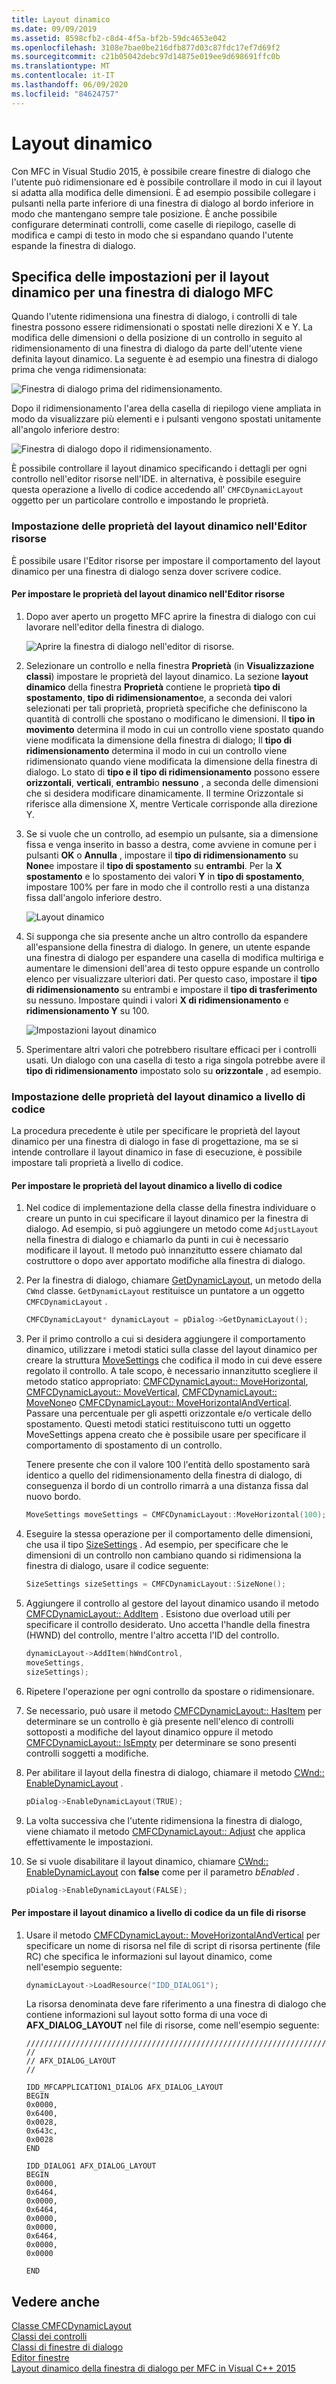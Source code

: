 ```yaml
---
title: Layout dinamico
ms.date: 09/09/2019
ms.assetid: 8598cfb2-c8d4-4f5a-bf2b-59dc4653e042
ms.openlocfilehash: 3108e7bae0be216dfb877d03c87fdc17ef7d69f2
ms.sourcegitcommit: c21b05042debc97d14875e019ee9d698691ffc0b
ms.translationtype: MT
ms.contentlocale: it-IT
ms.lasthandoff: 06/09/2020
ms.locfileid: "84624757"
---
```

# <a name="dynamic-layout"></a>Layout dinamico

Con MFC in Visual Studio 2015, è possibile creare finestre di dialogo che l'utente può ridimensionare ed è possibile controllare il modo in cui il layout si adatta alla modifica delle dimensioni. È ad esempio possibile collegare i pulsanti nella parte inferiore di una finestra di dialogo al bordo inferiore in modo che mantengano sempre tale posizione. È anche possibile configurare determinati controlli, come caselle di riepilogo, caselle di modifica e campi di testo in modo che si espandano quando l'utente espande la finestra di dialogo.

## <a name="specifying-dynamic-layout-settings-for-an-mfc-dialog-box"></a>Specifica delle impostazioni per il layout dinamico per una finestra di dialogo MFC

Quando l'utente ridimensiona una finestra di dialogo, i controlli di tale finestra possono essere ridimensionati o spostati nelle direzioni X e Y. La modifica delle dimensioni o della posizione di un controllo in seguito al ridimensionamento di una finestra di dialogo da parte dell'utente viene definita layout dinamico. La seguente è ad esempio una finestra di dialogo prima che venga ridimensionata:

![Finestra di dialogo prima del ridimensionamento.](../mfc/media/mfcdynamiclayout4.png "Finestra di dialogo prima del ridimensionamento.")

Dopo il ridimensionamento l'area della casella di riepilogo viene ampliata in modo da visualizzare più elementi e i pulsanti vengono spostati unitamente all'angolo inferiore destro:

![Finestra di dialogo dopo il ridimensionamento.](../mfc/media/mfcdynamiclayout5.png "Finestra di dialogo dopo il ridimensionamento.")

È possibile controllare il layout dinamico specificando i dettagli per ogni controllo nell'editor risorse nell'IDE. in alternativa, è possibile eseguire questa operazione a livello di codice accedendo all' `CMFCDynamicLayout` oggetto per un particolare controllo e impostando le proprietà.

### <a name="setting-dynamic-layout-properties-in-the-resource-editor"></a>Impostazione delle proprietà del layout dinamico nell'Editor risorse

È possibile usare l'Editor risorse per impostare il comportamento del layout dinamico per una finestra di dialogo senza dover scrivere codice.

#### <a name="to-set-dynamic-layout-properties-in-the-resource-editor"></a>Per impostare le proprietà del layout dinamico nell'Editor risorse

1. Dopo aver aperto un progetto MFC aprire la finestra di dialogo con cui lavorare nell'editor della finestra di dialogo.

   ![Aprire la finestra di dialogo nell'editor di risorse.](../mfc/media/mfcdynamiclayout3.png "Aprire la finestra di dialogo nell'editor di risorse.")

1. Selezionare un controllo e nella finestra **Proprietà** (in **Visualizzazione classi**) impostare le proprietà del layout dinamico. La sezione **layout dinamico** della finestra **Proprietà** contiene le proprietà **tipo di spostamento**, **tipo di ridimensionamento**e, a seconda dei valori selezionati per tali proprietà, proprietà specifiche che definiscono la quantità di controlli che spostano o modificano le dimensioni. Il **tipo in movimento** determina il modo in cui un controllo viene spostato quando viene modificata la dimensione della finestra di dialogo; Il **tipo di ridimensionamento** determina il modo in cui un controllo viene ridimensionato quando viene modificata la dimensione della finestra di dialogo. Lo stato di **tipo e il** **tipo di ridimensionamento** possono essere **orizzontali**, **verticali**, **entrambi**o **nessuno** , a seconda delle dimensioni che si desidera modificare dinamicamente. Il termine Orizzontale si riferisce alla dimensione X, mentre Verticale corrisponde alla direzione Y.

1. Se si vuole che un controllo, ad esempio un pulsante, sia a dimensione fissa e venga inserito in basso a destra, come avviene in comune per i pulsanti **OK** o **Annulla** , impostare il **tipo di ridimensionamento** su **None**e impostare il **tipo di spostamento** su **entrambi**. Per la **X spostamento** e lo spostamento dei valori **Y** in **tipo di spostamento**, impostare 100% per fare in modo che il controllo resti a una distanza fissa dall'angolo inferiore destro.

   ![Layout dinamico](../mfc/media/mfcdynamiclayout1.png "Layout dinamico")

1. Si supponga che sia presente anche un altro controllo da espandere all'espansione della finestra di dialogo. In genere, un utente espande una finestra di dialogo per espandere una casella di modifica multiriga e aumentare le dimensioni dell'area di testo oppure espande un controllo elenco per visualizzare ulteriori dati. Per questo caso, impostare il **tipo di ridimensionamento** su entrambi e impostare il **tipo di trasferimento** su nessuno. Impostare quindi i valori **X di ridimensionamento** e **ridimensionamento Y** su 100.

   ![Impostazioni layout dinamico](../mfc/media/mfcdynamiclayout2.png "Impostazioni layout dinamico")

1. Sperimentare altri valori che potrebbero risultare efficaci per i controlli usati. Un dialogo con una casella di testo a riga singola potrebbe avere il **tipo di ridimensionamento** impostato solo su **orizzontale** , ad esempio.

### <a name="setting-dynamic-layout-properties-programmatically"></a>Impostazione delle proprietà del layout dinamico a livello di codice

La procedura precedente è utile per specificare le proprietà del layout dinamico per una finestra di dialogo in fase di progettazione, ma se si intende controllare il layout dinamico in fase di esecuzione, è possibile impostare tali proprietà a livello di codice.

#### <a name="to-set-dynamic-layout-properties-programmatically"></a>Per impostare le proprietà del layout dinamico a livello di codice

1. Nel codice di implementazione della classe della finestra individuare o creare un punto in cui specificare il layout dinamico per la finestra di dialogo. Ad esempio, si può aggiungere un metodo come `AdjustLayout` nella finestra di dialogo e chiamarlo da punti in cui è necessario modificare il layout. Il metodo può innanzitutto essere chiamato dal costruttore o dopo aver apportato modifiche alla finestra di dialogo.

1. Per la finestra di dialogo, chiamare [GetDynamicLayout](reference/cwnd-class.md#getdynamiclayout), un metodo della `CWnd` classe. `GetDynamicLayout` restituisce un puntatore a un oggetto `CMFCDynamicLayout` .

    ```cpp
    CMFCDynamicLayout* dynamicLayout = pDialog->GetDynamicLayout();
    ```

1. Per il primo controllo a cui si desidera aggiungere il comportamento dinamico, utilizzare i metodi statici sulla classe del layout dinamico per creare la struttura [MoveSettings](reference/cmfcdynamiclayout-class.md#movesettings_structure) che codifica il modo in cui deve essere regolato il controllo. A tale scopo, è necessario innanzitutto scegliere il metodo statico appropriato: [CMFCDynamicLayout:: MoveHorizontal](reference/cmfcdynamiclayout-class.md#movehorizontal), [CMFCDynamicLayout:: MoveVertical](reference/cmfcdynamiclayout-class.md#movevertical), [CMFCDynamicLayout:: MoveNone](reference/cmfcdynamiclayout-class.md#movenone)o [CMFCDynamicLayout:: MoveHorizontalAndVertical](reference/cmfcdynamiclayout-class.md#movehorizontalandvertical). Passare una percentuale per gli aspetti orizzontale e/o verticale dello spostamento. Questi metodi statici restituiscono tutti un oggetto MoveSettings appena creato che è possibile usare per specificare il comportamento di spostamento di un controllo.

   Tenere presente che con il valore 100 l'entità dello spostamento sarà identico a quello del ridimensionamento della finestra di dialogo, di conseguenza il bordo di un controllo rimarrà a una distanza fissa dal nuovo bordo.

    ```cpp
    MoveSettings moveSettings = CMFCDynamicLayout::MoveHorizontal(100);
    ```

1. Eseguire la stessa operazione per il comportamento delle dimensioni, che usa il tipo [SizeSettings](reference/cmfcdynamiclayout-class.md#sizesettings_structure) . Ad esempio, per specificare che le dimensioni di un controllo non cambiano quando si ridimensiona la finestra di dialogo, usare il codice seguente:

    ```cpp
    SizeSettings sizeSettings = CMFCDynamicLayout::SizeNone();
    ```

1. Aggiungere il controllo al gestore del layout dinamico usando il metodo [CMFCDynamicLayout:: AddItem](reference/cmfcdynamiclayout-class.md#additem) . Esistono due overload utili per specificare il controllo desiderato. Uno accetta l'handle della finestra (HWND) del controllo, mentre l'altro accetta l'ID del controllo.

    ```cpp
    dynamicLayout->AddItem(hWndControl,
    moveSettings,
    sizeSettings);
    ```

1. Ripetere l'operazione per ogni controllo da spostare o ridimensionare.

1. Se necessario, può usare il metodo [CMFCDynamicLayout:: HasItem](reference/cmfcdynamiclayout-class.md#hasitem) per determinare se un controllo è già presente nell'elenco di controlli sottoposti a modifiche del layout dinamico oppure il metodo [CMFCDynamicLayout:: IsEmpty](reference/cmfcdynamiclayout-class.md#isempty) per determinare se sono presenti controlli soggetti a modifiche.

1. Per abilitare il layout della finestra di dialogo, chiamare il metodo [CWnd:: EnableDynamicLayout](reference/cwnd-class.md#enabledynamiclayout) .

    ```cpp
    pDialog->EnableDynamicLayout(TRUE);
    ```

1. La volta successiva che l'utente ridimensiona la finestra di dialogo, viene chiamato il metodo [CMFCDynamicLayout:: Adjust](reference/cmfcdynamiclayout-class.md#adjust) che applica effettivamente le impostazioni.

1. Se si vuole disabilitare il layout dinamico, chiamare [CWnd:: EnableDynamicLayout](reference/cwnd-class.md#enabledynamiclayout) con **false** come per il parametro *bEnabled* .

    ```cpp
    pDialog->EnableDynamicLayout(FALSE);
    ```

#### <a name="to-set-the-dynamic-layout-programmatically-from-a-resource-file"></a>Per impostare il layout dinamico a livello di codice da un file di risorse

1. Usare il metodo [CMFCDynamicLayout:: MoveHorizontalAndVertical](reference/cmfcdynamiclayout-class.md#movehorizontalandvertical) per specificare un nome di risorsa nel file di script di risorsa pertinente (file RC) che specifica le informazioni sul layout dinamico, come nell'esempio seguente:

    ```cpp
    dynamicLayout->LoadResource("IDD_DIALOG1");
    ```

   La risorsa denominata deve fare riferimento a una finestra di dialogo che contiene informazioni sul layout sotto forma di una voce di **AFX_DIALOG_LAYOUT** nel file di risorse, come nell'esempio seguente:

    ```RC
    /////////////////////////////////////////////////////////////////////////////
    //
    // AFX_DIALOG_LAYOUT
    //

    IDD_MFCAPPLICATION1_DIALOG AFX_DIALOG_LAYOUT
    BEGIN
    0x0000,
    0x6400,
    0x0028,
    0x643c,
    0x0028
    END

    IDD_DIALOG1 AFX_DIALOG_LAYOUT
    BEGIN
    0x0000,
    0x6464,
    0x0000,
    0x6464,
    0x0000,
    0x0000,
    0x6464,
    0x0000,
    0x0000

    END
    ```

## <a name="see-also"></a>Vedere anche

[Classe CMFCDynamicLayout](reference/cmfcdynamiclayout-class.md)<br/>
[Classi dei controlli](control-classes.md)<br/>
[Classi di finestre di dialogo](dialog-box-classes.md)<br/>
[Editor finestre](../windows/dialog-editor.md)<br/>
[Layout dinamico della finestra di dialogo per MFC in Visual C++ 2015](https://mariusbancila.ro/blog/2015/07/27/dynamic-dialog-layout-for-mfc-in-visual-c-2015/)
